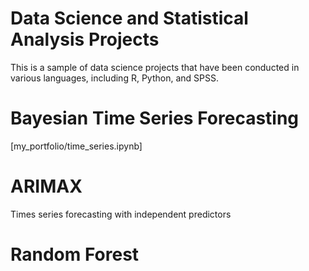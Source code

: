# Data Science and Statistical Analysis Projects

This is a sample of data science projects that have been conducted in various languages, including R, Python, and SPSS.

# Bayesian Time Series Forecasting

[my_portfolio/time_series.ipynb]
      

# ARIMAX
Times series forecasting with independent predictors 

# Random Forest 



